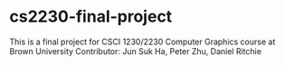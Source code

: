 # cs2230-final-project
 This is a final project for CSCI 1230/2230 Computer Graphics course at Brown University 
 Contributor: Jun Suk Ha, Peter Zhu, Daniel Ritchie
